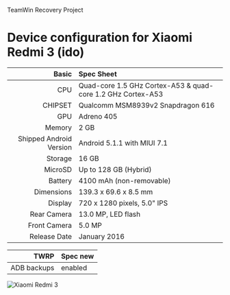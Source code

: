 TeamWin Recovery Project

Device configuration for Xiaomi Redmi 3 (ido)
=====================================

Basic   | Spec Sheet
-------:|:-------------------------
CPU     | Quad-core 1.5 GHz Cortex-A53 & quad-core 1.2 GHz Cortex-A53
CHIPSET | Qualcomm MSM8939v2 Snapdragon 616
GPU     | Adreno 405
Memory  | 2 GB
Shipped Android Version | Android 5.1.1 with MIUI 7.1
Storage | 16 GB
MicroSD | Up to 128 GB (Hybrid)
Battery | 4100 mAh (non-removable)
Dimensions | 139.3 x 69.6 x 8.5 mm
Display | 720 x 1280 pixels, 5.0" IPS
Rear Camera  | 13.0 MP, LED flash
Front Camera | 5.0 MP
Release Date | January 2016

TWRP    | Spec new
-------:|:-------------------------
ADB backups | enabled

![Xiaomi Redmi 3](http://cdn2.gsmarena.com/vv/pics/xiaomi/xiaomi-redmi-3-0.jpg "Xiaomi Redmi 3")